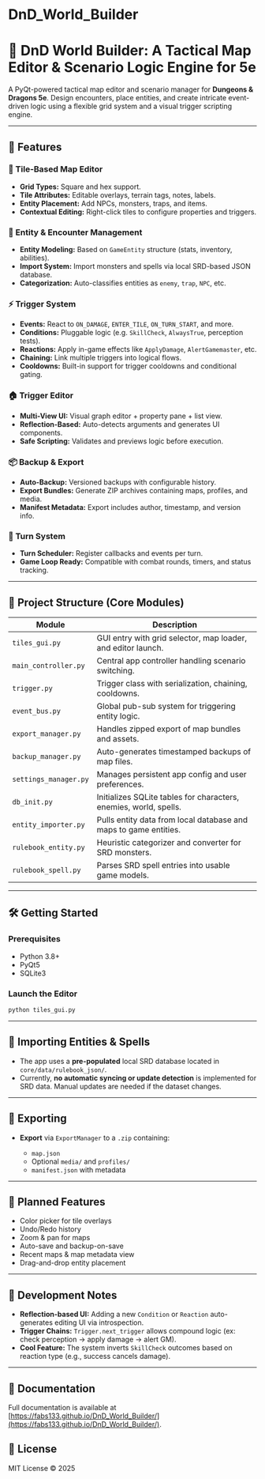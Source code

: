 # DnD_World_Builder

# 🧙 DnD World Builder: A Tactical Map Editor & Scenario Logic Engine for 5e

A PyQt-powered tactical map editor and scenario manager for **Dungeons & Dragons 5e**. Design encounters, place entities, and create intricate event-driven logic using a flexible grid system and a visual trigger scripting engine.

---

## 🎯 Features

### 🧱 Tile-Based Map Editor

* **Grid Types:** Square and hex support.
* **Tile Attributes:** Editable overlays, terrain tags, notes, labels.
* **Entity Placement:** Add NPCs, monsters, traps, and items.
* **Contextual Editing:** Right-click tiles to configure properties and triggers.

### 👥 Entity & Encounter Management

* **Entity Modeling:** Based on `GameEntity` structure (stats, inventory, abilities).
* **Import System:** Import monsters and spells via local SRD-based JSON database.
* **Categorization:** Auto-classifies entities as `enemy`, `trap`, `NPC`, etc.

### ⚡ Trigger System

* **Events:** React to `ON_DAMAGE`, `ENTER_TILE`, `ON_TURN_START`, and more.
* **Conditions:** Pluggable logic (e.g. `SkillCheck`, `AlwaysTrue`, perception tests).
* **Reactions:** Apply in-game effects like `ApplyDamage`, `AlertGamemaster`, etc.
* **Chaining:** Link multiple triggers into logical flows.
* **Cooldowns:** Built-in support for trigger cooldowns and conditional gating.

### 🏠 Trigger Editor

* **Multi-View UI:** Visual graph editor + property pane + list view.
* **Reflection-Based:** Auto-detects arguments and generates UI components.
* **Safe Scripting:** Validates and previews logic before execution.

### 📦 Backup & Export

* **Auto-Backup:** Versioned backups with configurable history.
* **Export Bundles:** Generate ZIP archives containing maps, profiles, and media.
* **Manifest Metadata:** Export includes author, timestamp, and version info.

### 🧠 Turn System

* **Turn Scheduler:** Register callbacks and events per turn.
* **Game Loop Ready:** Compatible with combat rounds, timers, and status tracking.

---

## 📂 Project Structure (Core Modules)

| Module                | Description                                                       |
| --------------------- | ----------------------------------------------------------------- |
| `tiles_gui.py`        | GUI entry with grid selector, map loader, and editor launch.      |
| `main_controller.py`  | Central app controller handling scenario switching.               |
| `trigger.py`          | Trigger class with serialization, chaining, cooldowns.            |
| `event_bus.py`        | Global pub-sub system for triggering entity logic.                |
| `export_manager.py`   | Handles zipped export of map bundles and assets.                  |
| `backup_manager.py`   | Auto-generates timestamped backups of map files.                  |
| `settings_manager.py` | Manages persistent app config and user preferences.               |
| `db_init.py`          | Initializes SQLite tables for characters, enemies, world, spells. |
| `entity_importer.py`  | Pulls entity data from local database and maps to game entities.  |
| `rulebook_entity.py`  | Heuristic categorizer and converter for SRD monsters.             |
| `rulebook_spell.py`   | Parses SRD spell entries into usable game models.                 |

---

## 🛠️ Getting Started

### Prerequisites

* Python 3.8+
* PyQt5
* SQLite3

### Launch the Editor

```bash
python tiles_gui.py
```

---

## 📄 Importing Entities & Spells

* The app uses a **pre-populated** local SRD database located in `core/data/rulebook_json/`.
* Currently, **no automatic syncing or update detection** is implemented for SRD data. Manual updates are needed if the dataset changes.

---

## 📅 Exporting

* **Export** via `ExportManager` to a `.zip` containing:

  * `map.json`
  * Optional `media/` and `profiles/`
  * `manifest.json` with metadata

---

## 🔄 Planned Features

* Color picker for tile overlays
* Undo/Redo history
* Zoom & pan for maps
* Auto-save and backup-on-save
* Recent maps & map metadata view
* Drag-and-drop entity placement

---

## 🤖 Development Notes

* **Reflection-based UI:** Adding a new `Condition` or `Reaction` auto-generates editing UI via introspection.
* **Trigger Chains:** `Trigger.next_trigger` allows compound logic (ex: check perception → apply damage → alert GM).
* **Cool Feature:** The system inverts `SkillCheck` outcomes based on reaction type (e.g., success cancels damage).

---

## 📘 Documentation

Full documentation is available at [https://fabs133.github.io/DnD_World_Builder/](https://fabs133.github.io/DnD_World_Builder/).

## 📜 License

MIT License © 2025
